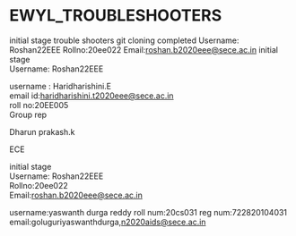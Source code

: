 # EWYL_TROUBLESHOOTERS
initial stage
trouble shooters git cloning completed
Username: Roshan22EEE
Rollno:20ee022
Email:roshan.b2020eee@sece.ac.in
initial stage<br>
Username: Roshan22EEE<br>

username : Haridharishini.E<br>
email id:haridharishini.t2020eee@sece.ac.in<br>
roll no:20EE005<br>
Group rep<br>

Dharun prakash.k<br>

ECE<br> 

initial stage<br>
Username: Roshan22EEE<br>
Rollno:20ee022<br>
Email:roshan.b2020eee@sece.ac.in

username:yaswanth durga reddy 
roll num:20cs031
reg num:722820104031
email:goluguriyaswanthdurga,n2020aids@sece.ac.in 

